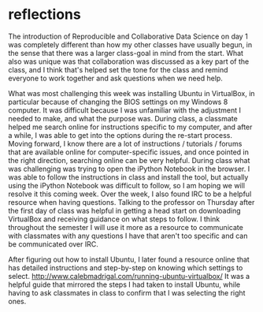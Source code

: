 reflections
===========

The introduction of Reproducible and Collaborative Data Science on day 1 was completely different than how my other classes have usually begun, in the sense that there was a larger class-goal in mind from the start. What also was unique was that collaboration was discussed as a key part of the class, and I think that's helped set the tone for the class and remind everyone to work together and ask questions when we need help.

What was most challenging this week was installing Ubuntu in VirtualBox, in particular because of changing the BIOS settings on my Windows 8 computer. It was difficult because I was unfamiliar with the adjustment I needed to make, and what the purpose was. During class, a classmate helped me search online for instructions specific to my computer, and after a while, I was able to get into the options during the re-start process. Moving forward, I know there are a lot of instructions / tutorials / forums that are available online for computer-specific issues, and once pointed in the right direction, searching online can be very helpful. During class what was challenging was trying to open the iPython Notebook in the browser. I was able to follow the instructions in class and install the tool, but actually using the iPython Notebook was difficult to follow, so I am hoping we will resolve it this coming week. Over the week, I also found IRC to be a helpful resource when having questions. Talking to the professor on Thursday after the first day of class was helpful in getting a head start on downloading VirtualBox and receiving guidance on what steps to follow. I think throughout the semester I will use it more as a resource to communicate with classmates with any questions I have that aren't too specific and can be communicated over IRC.

After figuring out how to install Ubuntu, I later found a resource online that has detailed instructions and step-by-step on knowing which settings to select. http://www.calebmadrigal.com/running-ubuntu-virtualbox/
It was a helpful guide that mirrored the steps I had taken to install Ubuntu, while having to ask classmates in class to confirm that I was selecting the right ones.
